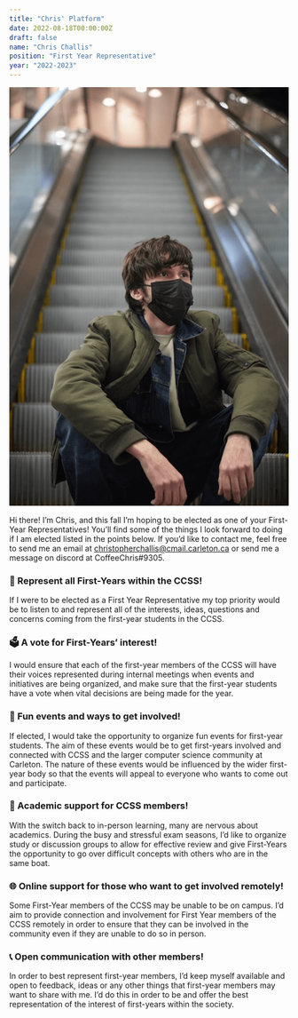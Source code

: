 ```yaml
---
title: "Chris' Platform"
date: 2022-08-18T00:00:00Z
draft: false
name: "Chris Challis"
position: "First Year Representative"
year: "2022-2023"
---
```


![Chris](/images/first_year_reps/2022/chris.png)

Hi there! I’m Chris, and this fall I’m hoping to be elected as one of your First-Year Representatives! You’ll find some of the things I look forward to doing if I am elected listed in the points below. If you’d like to contact me, feel free to send me an email at christopherchallis@cmail.carleton.ca or send me a message on discord at CoffeeChris#9305.

### 📣 Represent all First-Years within the CCSS!

If I were to be elected as a First Year Representative my top priority would be to listen to and represent all of the interests, ideas, questions and concerns coming from the first-year students in the CCSS.

### 🗳️ A vote for First-Years’ interest!

I would ensure that each of the first-year members of the CCSS will have their voices represented during internal meetings when events and initiatives are being organized, and make sure that the first-year students have a vote when vital decisions are being made for the year.

### 🎉 Fun events and ways to get involved!

If elected, I would take the opportunity to organize fun events for first-year students. The aim of these events would be to get first-years involved and connected with CCSS and the larger computer science community at Carleton. The nature of these events would be influenced by the wider first-year body so that the events will appeal to everyone who wants to come out and participate.

### 📝 Academic support for CCSS members!

With the switch back to in-person learning, many are nervous about academics. During the busy and stressful exam seasons, I’d like to organize study or discussion groups to allow for effective review and give First-Years the opportunity to go over difficult concepts with others who are in the same boat.

### 🌐 Online support for those who want to get involved remotely!

Some First-Year members of the CCSS may be unable to be on campus. I’d aim to provide connection and involvement for First Year members of the CCSS remotely in order to ensure that they can be involved in the community even if they are unable to do so in person. 

### 📞 Open communication with other members!

In order to best represent first-year members, I’d keep myself available and open to feedback, ideas or any other things that first-year members may want to share with me. I’d do this in order to be and offer the best representation of the interest of first-years within the society.
